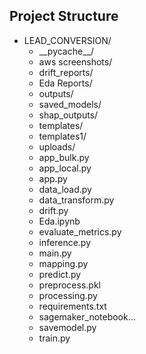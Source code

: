 ##  Project Structure
<ul>
  <li>LEAD_CONVERSION/
    <ul>
      <li>__pycache__/</li>
      <li>aws screenshots/</li>
      <li>drift_reports/</li>
      <li>Eda Reports/</li>
      <li>outputs/</li>
      <li>saved_models/</li>
      <li>shap_outputs/</li>
      <li>templates/</li>
      <li>templates1/</li>
      <li>uploads/</li>
      <li>app_bulk.py</li>
      <li>app_local.py</li>
      <li>app.py</li>
      <li>data_load.py</li>
      <li>data_transform.py</li>
      <li>drift.py</li>
      <li>Eda.ipynb</li>
      <li>evaluate_metrics.py</li>
      <li>inference.py</li>
      <li>main.py</li>
      <li>mapping.py</li>
      <li>predict.py</li>
      <li>preprocess.pkl</li>
      <li>processing.py</li>
      <li>requirements.txt</li>
      <li>sagemaker_notebook...</li>
      <li>savemodel.py</li>
      <li>train.py</li>
    </ul>
  </li>
</ul>

